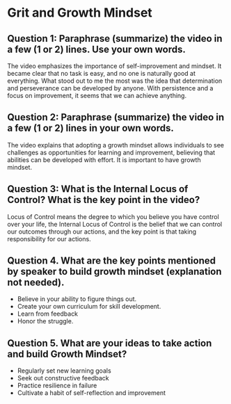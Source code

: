 
# Grit and Growth Mindset

## Question 1: Paraphrase (summarize) the video in a few (1 or 2) lines. Use your own words.
The video emphasizes the importance of self-improvement and mindset. It became clear that no task is easy, and no one is naturally good at everything. What stood out to me the most was the idea that determination and perseverance can be developed by anyone. With persistence and a focus on improvement, it seems that we can achieve anything.

## Question 2: Paraphrase (summarize) the video in a few (1 or 2) lines in your own words. 
The video explains that adopting a growth mindset allows individuals to see challenges as opportunities for learning and improvement, believing that abilities can be developed with effort.
It is important to have growth mindset.

## Question 3: What is the Internal Locus of Control? What is the key point in the video? 
Locus of Control means the degree to which you believe you have control over your life, the Internal Locus of Control is the belief that we can control our outcomes through our actions, and the key point is that taking responsibility for our actions.

## Question 4. What are the key points mentioned by speaker to build growth mindset (explanation not needed). 
- Believe in your ability to figure things out.
- Create your own curriculum for skill development. 
- Learn from feedback    
- Honor the struggle.

## Question 5. What are your ideas to take action and build Growth Mindset? 
- Regularly set new learning goals  
- Seek out constructive feedback  
- Practice resilience in failure  
- Cultivate a habit of self-reflection and improvement
